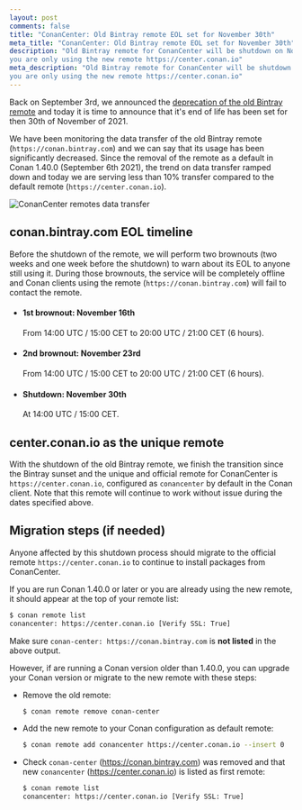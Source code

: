 ```yaml
---
layout: post
comments: false
title: "ConanCenter: Old Bintray remote EOL set for November 30th"
meta_title: "ConanCenter: Old Bintray remote EOL set for November 30th"
description: "Old Bintray remote for ConanCenter will be shutdown on November 30th, make sure
you are only using the new remote https://center.conan.io"
meta_description: "Old Bintray remote for ConanCenter will be shutdown on November 30th, make sure
you are only using the new remote https://center.conan.io"
---
```


Back on September 3rd, we announced the [deprecation of the old Bintray remote](https://blog.conan.io/2021/09/03/conancenter-declare-bintray-obsolete.html)
and today it is time to announce that it's end of life has been set for then 30th of November of 2021.

We have been monitoring the data transfer of the old Bintray remote (`https://conan.bintray.com`) and we can say
that its usage has been significantly decreased. Since the removal of the remote as a default in Conan 1.40.0 (September 6th 2021), the trend on data transfer ramped down and today we are serving less than 10% transfer compared to the default remote (`https://center.conan.io`).

<p class="centered">
    <img src="{{ site.url }}/assets/post_images/2021-10-28/conancenter-data-transfer.png" align="center" alt="ConanCenter remotes data transfer"/>
</p>

## conan.bintray.com EOL timeline

Before the shutdown of the remote, we will perform two brownouts (two weeks and one week before the shutdown) to warn
about its EOL to anyone still using it. During those brownouts, the service will be completely offline and Conan clients using the remote (`https://conan.bintray.com`) will fail to contact the remote.

- #### 1st brownout: November 16th

  From 14:00 UTC / 15:00 CET to 20:00 UTC / 21:00 CET (6 hours).

- #### 2nd brownout: November 23rd

  From 14:00 UTC / 15:00 CET to 20:00 UTC / 21:00 CET (6 hours).

- #### Shutdown: November 30th

  At 14:00 UTC / 15:00 CET.

## center.conan.io as the unique remote

With the shutdown of the old Bintray remote, we finish the transition since the Bintray sunset and the unique and official
remote for ConanCenter is `https://center.conan.io`, configured as `conancenter` by default in the Conan client. Note that this
remote will continue to work without issue during the dates specified above.

## Migration steps (if needed)

Anyone affected by this shutdown process should migrate to the official remote `https://center.conan.io` to continue to
install packages from ConanCenter.

If you are run Conan 1.40.0 or later or you are already using the new remote, it should appear at the top of
your remote list:

```bash
$ conan remote list
conancenter: https://center.conan.io [Verify SSL: True]
```

Make sure `conan-center: https://conan.bintray.com` is **not listed** in the above output.

However, if are running a Conan version older than 1.40.0, you can upgrade your Conan version or migrate to the new remote with these steps:

- Remove the old remote:

  ```bash
  $ conan remote remove conan-center
  ```

- Add the new remote to your Conan configuration as default remote:

  ```bash
  $ conan remote add conancenter https://center.conan.io --insert 0
  ```

- Check `conan-center` (https://conan.bintray.com) was removed and that new `conancenter` (https://center.conan.io) is listed
  as first remote:

  ```bash
  $ conan remote list
  conancenter: https://center.conan.io [Verify SSL: True]
  ```
